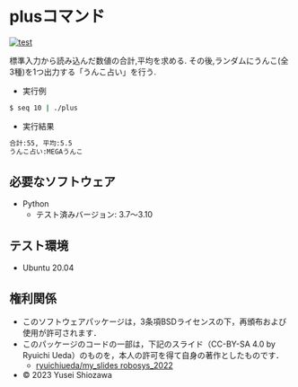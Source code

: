# plusコマンド

[![test](https://github.com/YuseiShiozawa/robosys2023/actions/workflows/test.yml/badge.svg)](https://github.com/YuseiShiozawa/robosys2023/actions/workflows/test.yml)

標準入力から読み込んだ数値の合計,平均を求める. その後,ランダムにうんこ(全3種)を1つ出力する「うんこ占い」を行う.

* 実行例
```bash
$ seq 10 | ./plus
```

* 実行結果
```bash
合計:55, 平均:5.5
うんこ占い:MEGAうんこ
```

## 必要なソフトウェア

* Python
  * テスト済みバージョン: 3.7～3.10

## テスト環境

* Ubuntu 20.04

## 権利関係

* このソフトウェアパッケージは，3条項BSDライセンスの下，再頒布および使用が許可されます．
* このパッケージのコードの一部は，下記のスライド（CC-BY-SA 4.0 by Ryuichi Ueda）のものを，本人の許可を得て自身の著作としたものです．
   * [ryuichiueda/my_slides robosys_2022](https://github.com/ryuichiueda/my_slides/tree/master/robosys_2022)
* © 2023 Yusei Shiozawa

